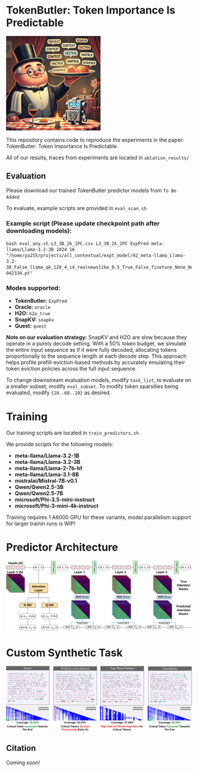 # TokenButler: Token Importance Is Predictable


![TokenButler Logo](https://github.com/abdelfattah-lab/TokenButler/blob/main/tokenbutlerlogo.png)

This repository contains code to reproduce the experiments in the paper: TokenButler: Token Importance Is Predictable. 

All of our results, traces from experiments are located in `ablation_results/`


## Evaluation
Please download our trained TokenButler predictor models from `To Be Added`

To evaluate, example scripts are provided in `eval_scan.sh`

### Example script (Please update checkpoint path after downloading models):
```
bash eval_any.sh L3_3B_2k_1PC.csv L3_3B_2k_1PC ExpPred meta-llama/Llama-3.2-3B 1024 16 "/home/ya255/projects/all_contextual/expt_model/42_meta-llama_Llama-3.2-3B_False_llama_qk_128_4_c4_realnewslike_0.5_True_False_finetune_None_None_5000_False_False_1_False_False_False_False_4_8_2/0.001_16_None_False_1000_20_1024_fixed_40pc_ExpPred_AllContextual_Jan9_1000_4_2048_1024_1_28_4_16_4_MSE_False_False_L3_3B_2k_1PC.csv_L3_3B_2k_1PC_True_0.38571428571428584_20250111-042334.pt"
```

### Modes supported: 
- **TokenButler:** `ExpPred`
- **Oracle:** `oracle`
- **H2O:** `h2o_true`
- **SnapKV:** `snapkv`
- **Quest:** `quest`


**Note on our evaluation strategy:** SnapKV and H2O are slow because they operate in a purely decode setting. With a 50% token budget, we simulate the entire input sequence as if it were fully decoded, allocating tokens proportionally to the sequence length at each decode step. This approach helps profile prefill-eviction-based methods by accurately emulating their token eviction policies across the full input sequence.

To change downstream evaluation models, modify `task_list`, to evaluate on a smaller subset, modify `eval_subset`. To modify token sparsities being evaluated, modify `{10..60..10}` as desired.


# Training
Our training scripts are located in `train_predictors.sh`

We provide scripts for the following models:
- **meta-llama/Llama-3.2-1B**
- **meta-llama/Llama-3.2-3B**
- **meta-llama/Llama-2-7b-hf**
- **meta-llama/Llama-3.1-8B**
- **mistralai/Mistral-7B-v0.1**
- **Qwen/Qwen2.5-3B**
- **Qwen/Qwen2.5-7B**
- **microsoft/Phi-3.5-mini-instruct**
- **microsoft/Phi-3-mini-4k-instruct**

Training requires 1 A6000 GPU for these variants, model parallelism support for larger trainin runs is WIP!

# Predictor Architecture

![Predictor Architecture](https://github.com/abdelfattah-lab/TokenButler/blob/main/mainfig.png)

# Custom Synthetic Task

![Custom Synthetic Task](https://github.com/abdelfattah-lab/TokenButler/blob/main/datasetfig.png)

## Citation


Coming soon!

